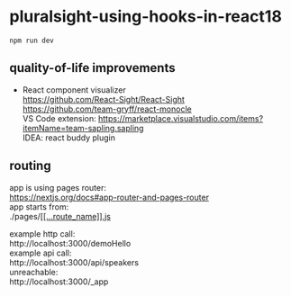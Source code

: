 # pluralsight-using-hooks-in-react18

```shell
npm run dev
```

quality-of-life improvements
----------------------------
* React component visualizer   
  https://github.com/React-Sight/React-Sight  
  https://github.com/team-gryff/react-monocle  
  VS Code extension: https://marketplace.visualstudio.com/items?itemName=team-sapling.sapling  
  IDEA: react buddy plugin

routing
-------
app is using pages router:  
https://nextjs.org/docs#app-router-and-pages-router  
app starts from:  
./pages/[[[...route_name]].js](pages/%5B%5B...route_name%5D%5D.js)  

example http call:  
http://localhost:3000/demoHello  
example api call:  
http://localhost:3000/api/speakers  
unreachable:  
http://localhost:3000/_app  





